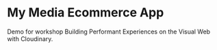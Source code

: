 # My Media Ecommerce App

Demo for workshop Building Performant Experiences on the Visual Web with Cloudinary.